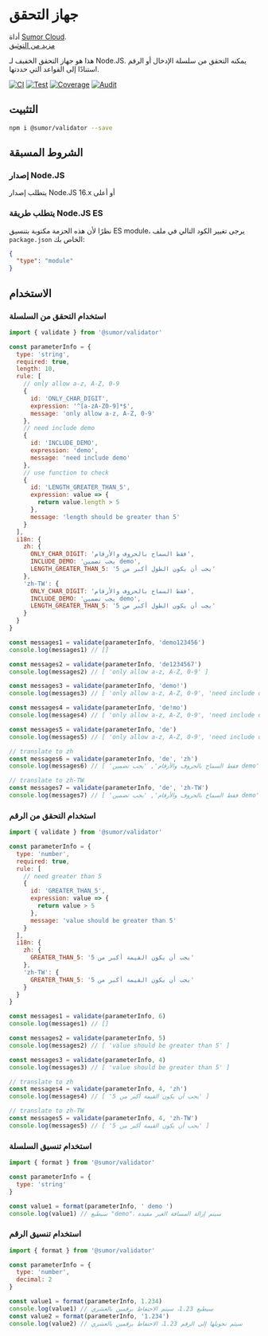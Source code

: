 # جهاز التحقق

أداة [Sumor Cloud](https://sumor.cloud).  
[مزيد من التوثيق](https://sumor.cloud)

هذا هو جهاز التحقق الخفيف لـ Node.JS.
يمكنه التحقق من سلسلة الإدخال أو الرقم استنادًا إلى القواعد التي حددتها.

[![CI](https://github.com/sumor-cloud/validator/actions/workflows/ci.yml/badge.svg)](https://github.com/sumor-cloud/validator/actions/workflows/ci.yml)
[![Test](https://github.com/sumor-cloud/validator/actions/workflows/ut.yml/badge.svg)](https://github.com/sumor-cloud/validator/actions/workflows/ut.yml)
[![Coverage](https://github.com/sumor-cloud/validator/actions/workflows/coverage.yml/badge.svg)](https://github.com/sumor-cloud/validator/actions/workflows/coverage.yml)
[![Audit](https://github.com/sumor-cloud/validator/actions/workflows/audit.yml/badge.svg)](https://github.com/sumor-cloud/validator/actions/workflows/audit.yml)

## التثبيت

```bash
npm i @sumor/validator --save
```

## الشروط المسبقة

### إصدار Node.JS

يتطلب إصدار Node.JS 16.x أو أعلى

### يتطلب طريقة Node.JS ES

نظرًا لأن هذه الحزمة مكتوبة بتنسيق ES module،
يرجى تغيير الكود التالي في ملف `package.json` الخاص بك:

```json
{
  "type": "module"
}
```

## الاستخدام

### استخدام التحقق من السلسلة

```js
import { validate } from '@sumor/validator'

const parameterInfo = {
  type: 'string',
  required: true,
  length: 10,
  rule: [
    // only allow a-z, A-Z, 0-9
    {
      id: 'ONLY_CHAR_DIGIT',
      expression: '^[a-zA-Z0-9]*$',
      message: 'only allow a-z, A-Z, 0-9'
    },
    // need include demo
    {
      id: 'INCLUDE_DEMO',
      expression: 'demo',
      message: 'need include demo'
    },
    // use function to check
    {
      id: 'LENGTH_GREATER_THAN_5',
      expression: value => {
        return value.length > 5
      },
      message: 'length should be greater than 5'
    }
  ],
  i18n: {
    zh: {
      ONLY_CHAR_DIGIT: 'فقط السماح بالحروف والأرقام',
      INCLUDE_DEMO: 'يجب تضمين demo',
      LENGTH_GREATER_THAN_5: 'يجب أن يكون الطول أكبر من 5'
    },
    'zh-TW': {
      ONLY_CHAR_DIGIT: 'فقط السماح بالحروف والأرقام',
      INCLUDE_DEMO: 'يجب تضمين demo',
      LENGTH_GREATER_THAN_5: 'يجب أن يكون الطول أكبر من 5'
    }
  }
}

const messages1 = validate(parameterInfo, 'demo123456')
console.log(messages1) // []

const messages2 = validate(parameterInfo, 'de1234567')
console.log(messages2) // [ 'only allow a-z, A-Z, 0-9' ]

const messages3 = validate(parameterInfo, 'demo!')
console.log(messages3) // [ 'only allow a-z, A-Z, 0-9', 'need include demo' ]

const messages4 = validate(parameterInfo, 'de!mo')
console.log(messages4) // [ 'only allow a-z, A-Z, 0-9', 'need include demo' ]

const messages5 = validate(parameterInfo, 'de')
console.log(messages5) // [ 'only allow a-z, A-Z, 0-9', 'need include demo', 'length should be greater than 5' ]

// translate to zh
const messages6 = validate(parameterInfo, 'de', 'zh')
console.log(messages6) // [ 'فقط السماح بالحروف والأرقام', 'يجب تضمين demo', 'يجب أن يكون الطول أكبر من 5' ]

// translate to zh-TW
const messages7 = validate(parameterInfo, 'de', 'zh-TW')
console.log(messages7) // [ 'فقط السماح بالحروف والأرقام', 'يجب تضمين demo', 'يجب أن يكون الطول أكبر من 5' ]
```

### استخدام التحقق من الرقم

```js
import { validate } from '@sumor/validator'

const parameterInfo = {
  type: 'number',
  required: true,
  rule: [
    // need greater than 5
    {
      id: 'GREATER_THAN_5',
      expression: value => {
        return value > 5
      },
      message: 'value should be greater than 5'
    }
  ],
  i18n: {
    zh: {
      GREATER_THAN_5: 'يجب أن يكون القيمة أكبر من 5'
    },
    'zh-TW': {
      GREATER_THAN_5: 'يجب أن يكون القيمة أكبر من 5'
    }
  }
}

const messages1 = validate(parameterInfo, 6)
console.log(messages1) // []

const messages2 = validate(parameterInfo, 5)
console.log(messages2) // [ 'value should be greater than 5' ]

const messages3 = validate(parameterInfo, 4)
console.log(messages3) // [ 'value should be greater than 5' ]

// translate to zh
const messages4 = validate(parameterInfo, 4, 'zh')
console.log(messages4) // [ 'يجب أن يكون القيمة أكبر من 5' ]

// translate to zh-TW
const messages5 = validate(parameterInfo, 4, 'zh-TW')
console.log(messages5) // [ 'يجب أن يكون القيمة أكبر من 5' ]
```

### استخدام تنسيق السلسلة

```js
import { format } from '@sumor/validator'

const parameterInfo = {
  type: 'string'
}

const value1 = format(parameterInfo, ' demo ')
console.log(value1) // سيطبع "demo"، سيتم إزالة المسافة الغير مفيدة
```

### استخدام تنسيق الرقم

```js
import { format } from '@sumor/validator'

const parameterInfo = {
  type: 'number',
  decimal: 2
}

const value1 = format(parameterInfo, 1.234)
console.log(value1) // سيطبع 1.23، سيتم الاحتفاظ برقمين بالعشري
const value2 = format(parameterInfo, '1.234')
console.log(value2) // سيتم تحويلها إلى الرقم 1.23، الاحتفاظ برقمين بالعشري
```
